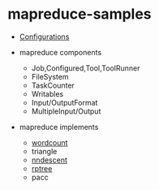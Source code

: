 # mapreduce-samples

- [Configurations](config)

- mapreduce components
  - Job,Configured,Tool,ToolRunner
  - FileSystem
  - TaskCounter
  - Writables
  - Input/OutputFormat
  - MultipleInput/Output

- mapreduce implements
  - [wordcount](src/main/java/wordcount)
  - triangle
  - [nndescent](src/main/java/nndescent)
  - [rptree](src/main/java/rptree)
  - pacc

